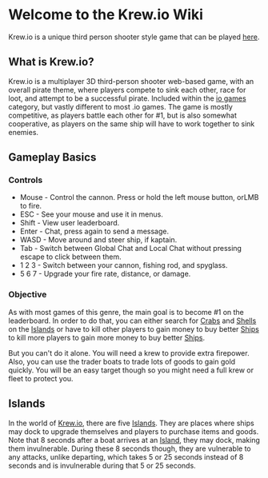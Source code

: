 # Welcome to the Krew.io Wiki
Krew.io is a unique third person shooter style game that can be played [here](https://krew.io).

## What is Krew.io?
Krew.io is a multiplayer 3D third-person shooter web-based game, with an overall pirate theme, where players compete to sink each other, race for loot, and attempt to be a successful pirate. Included within the [io games](https://iogames.space) category, but vastly different to most .io games. The game is mostly competitive, as players battle each other for #1, but is also somewhat cooperative, as players on the same ship will have to work together to sink enemies.

## Gameplay Basics

### Controls
* Mouse -  Control the cannon. Press or hold the left mouse button, orLMB to fire.
* ESC - See your mouse and use it in menus.
* Shift - View user leaderboard.
* Enter - Chat, press again to send a message.
* WASD - Move around and steer ship, if kaptain.
* Tab - Switch between Global Chat and Local Chat without pressing escape to click between them.
* 1 2 3 - Switch between your cannon, fishing rod, and spyglass.
* 5 6 7 - Upgrade your fire rate, distance, or damage.

### Objective
As with most games of this genre, the main goal is to become #1 on the leaderboard. In order to do that, you can either search for [Crabs](/crabs.md) and [Shells](/shells.md) on the [Islands](/gameplay/islands.md) or have to kill other players to gain money to buy better [Ships](/gameplay/ships.md) to kill more players to gain more money to buy better [Ships](/gameplay/ships.md).

But you can't do it alone. You will need a krew to provide extra firepower. Also, you can use the trader boats to trade lots of goods to gain gold quickly. You will be an easy target though so you might need a full krew or fleet to protect you. 

## Islands
In the world of [Krew.io](https://krew.io), there are five [Islands](/island.md). They are places where ships may dock to upgrade themselves and players to purchase items and goods. Note that 8 seconds after a boat arrives at an [Island](/island.md), they may dock, making them invulnerable. During these 8 seconds though, they are vulnerable to any attacks, unlike departing, which takes 5 or 25 seconds instead of 8 seconds and is invulnerable during that 5 or 25 seconds.
